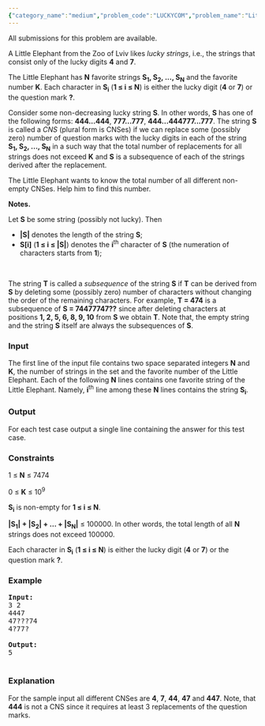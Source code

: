 ```yaml
---
{"category_name":"medium","problem_code":"LUCKYCOM","problem_name":"Little Elephant and CNSes","languages_supported":{"0":"ADA","1":"ASM","2":"BASH","3":"BF","4":"C","5":"C99 strict","6":"CAML","7":"CLOJ","8":"CLPS","9":"CPP 4.3.2","10":"CPP 4.9.2","11":"CPP14","12":"CS2","13":"D","14":"ERL","15":"FORT","16":"FS","17":"GO","18":"HASK","19":"ICK","20":"ICON","21":"JAVA","22":"JS","23":"LISP clisp","24":"LISP sbcl","25":"LUA","26":"NEM","27":"NICE","28":"NODEJS","29":"PAS fpc","30":"PAS gpc","31":"PERL","32":"PERL6","33":"PHP","34":"PIKE","35":"PRLG","36":"PYTH","37":"PYTH 3.4","38":"RUBY","39":"SCALA","40":"SCM guile","41":"SCM qobi","42":"ST","43":"TCL","44":"TEXT","45":"WSPC"},"max_timelimit":3,"source_sizelimit":50000,"problem_author":"witua","problem_tester":"anton_lunyov","date_added":"1-03-2012","tags":{"0":"cook22","1":"medium","2":"witua"},"editorial_url":"http://discuss.codechef.com/problems/LUCKYCOM","time":{"view_start_date":1337540997,"submit_start_date":1337540997,"visible_start_date":1337539200,"end_date":1735669800},"layout":"problem"}
---
```

<span class="solution-visible-txt">All submissions for this problem are available.</span><p>A Little Elephant from the Zoo of Lviv likes <i>lucky strings</i>, i.e., the strings that consist only of the lucky digits <b>4</b> and <b>7</b>.</p>

<p> The Little Elephant has <b>N</b> favorite strings <b>S<sub>1</sub>, S<sub>2</sub>, ..., S<sub>N</sub></b> and the favorite number <b>K</b>. Each character in <b>S<sub>i</sub></b> (<b>1 ≤ i ≤ N</b>) is either the lucky digit (<b>4</b> or <b>7</b>) or the question mark <b>?</b>.</p>

<p>Consider some non-decreasing lucky string <b>S</b>. In other words, <b>S</b> has one of the following forms: <b>444...444</b>, <b>777...777</b>, <b>444...444777...777</b>. The string <b>S</b> is called a <i> CNS</i> (plural form is CNSes) if we can replace some (possibly zero) number of question marks with the lucky digits in each of the string <b>S<sub>1</sub>, S<sub>2</sub>, ..., S<sub>N</sub></b> in a such way that the total number of replacements for all strings does not exceed <b>K</b> and <b>S</b> is a subsequence of each of the strings derived after the replacement.</p>

<p>The Little Elephant wants to know the total number of all different non-empty CNSes. Help him to find this number.

</p><p><b>Notes.</b></p>

Let <b>S</b> be some string (possibly not lucky). Then

<ul>

<li><b>|S|</b> denotes the length of the string <b>S</b>;

</li><li><b>S[i]</b> (<b>1 ≤ i ≤ |S|</b>) denotes the <b>i</b><sup>th</sup> character of <b>S</b> (the numeration of characters starts from <b>1</b>);

</li></ul>
<br />

<p>The string <b>T</b> is called a <i>subsequence</i> of the string <b>S</b> if <b>T</b> can be derived from <b>S</b> by deleting some (possibly zero) number of characters without changing the order of the remaining characters. For example, <b>T = 474</b> is a subsequence of <b>S = 74477747??</b> since after deleting characters at positions <b>1, 2, 5, 6, 8, 9, 10</b> from <b>S</b> we obtain <b>T</b>. Note that, the empty string and the string <b>S</b> itself are always the subsequences of <b>S</b>.</p>

<h3>Input</h3>
<p>The first line of the input file contains two space separated integers <b>N</b> and <b>K</b>, the number of strings in the set and the favorite number of the Little Elephant. Each of the following <b>N</b> lines contains one favorite string of the Little Elephant. Namely, <b>i</b><sup>th</sup> line among these <b>N</b> lines contains the string <b>S<sub>i</sub></b>.

<h3>Output</h3>
</p><p> For each test case output a single line containing the answer for this test case.</p>

<h3>Constraints</h3>

<p>1 ≤ <b>N</b> ≤ 7474</p>

<p>0 ≤ <b>K</b> ≤ 10<sup>9</sup></p>

<p><b>S<sub>i</sub></b> is non-empty for <b>1 ≤ i ≤ N</b>.</p>

<p><b>|S<sub>1</sub>| + |S<sub>2</sub>| + ... + |S<sub>N</sub>|</b> ≤ 100000. In other words, the total length of all <b>N</b> strings does not exceed 100000.</p>

<p> Each character in <b>S<sub>i</sub></b> (<b>1 ≤ i ≤ N</b>) is either the lucky digit (<b>4</b> or <b>7</b>) or the question mark <b>?</b>.</p>

<h3>Example</h3>

<pre>
<b>Input:</b>
3 2
4447
47???74
4?77?

<b>Output:</b>
5

</pre>

<h3>Explanation</h3>
For the sample input all different CNSes are <b>4</b>, <b>7</b>, <b>44</b>, <b>47</b> and <b>447</b>. Note, that <b>444</b> is not a CNS since it requires at least 3 replacements of the question marks.